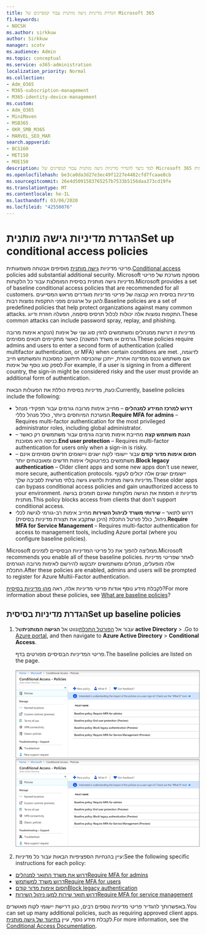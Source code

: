 ```yaml
---
title: הגדרת מדיניות גישה מותנית עבור קמפיינים של Microsoft 365
f1.keywords:
- NOCSH
ms.author: sirkkuw
author: Sirkkuw
manager: scotv
ms.audience: Admin
ms.topic: conceptual
ms.service: o365-administration
localization_priority: Normal
ms.collection:
- Adm_O365
- M365-subscription-management
- M365-identity-device-management
ms.custom:
- Adm_O365
- MiniMaven
- MSB365
- OKR_SMB_M365
- MARVEL_SEO_MAR
search.appverid:
- BCS160
- MET150
- MOE150
description: למד כיצד להגדיר מדיניות גישה מותנית עבור קמפיינים של Microsoft 365 כדי להוסיף אבטחה משמעותית.
ms.openlocfilehash: be3ca0da3d27e3ec49f1227e4482cfd7fcaae8cb
ms.sourcegitcommit: 26e4d5091583765257b7533b5156daa373cd19fe
ms.translationtype: MT
ms.contentlocale: he-IL
ms.lasthandoff: 03/06/2020
ms.locfileid: "42550076"
---
```

# <a name="set-up-conditional-access-policies"></a><span data-ttu-id="8b7de-103">הגדרת מדיניות גישה מותנית</span><span class="sxs-lookup"><span data-stu-id="8b7de-103">Set up conditional access policies</span></span>

<span data-ttu-id="8b7de-104">פריטי מדיניות [גישה מותנית](https://docs.microsoft.com/azure/active-directory/conditional-access/overview) מוסיפים אבטחה משמעותית.</span><span class="sxs-lookup"><span data-stu-id="8b7de-104">[Conditional access](https://docs.microsoft.com/azure/active-directory/conditional-access/overview) policies add substantial additional security.</span></span> <span data-ttu-id="8b7de-105">Microsoft מספקת מערכת של פריטי מדיניות גישה מותנית בסיסית המומלצת עבור כל הלקוחות.</span><span class="sxs-lookup"><span data-stu-id="8b7de-105">Microsoft provides a set of baseline conditional access policies that are recommended for all customers.</span></span> <span data-ttu-id="8b7de-106">מדיניות בסיסית היא קבוצה של פריטי מדיניות מוגדרים מראש המסייעים להגן על ארגונים מפני התקפות נפוצות רבות.</span><span class="sxs-lookup"><span data-stu-id="8b7de-106">Baseline policies are a set of predefined policies that help protect organizations against many common attacks.</span></span> <span data-ttu-id="8b7de-107">התקפות נפוצות אלה יכולות לכלול תרסיס סיסמה, הפעלה חוזרת ודיוג.</span><span class="sxs-lookup"><span data-stu-id="8b7de-107">These common attacks can include password spray, replay, and phishing.</span></span>

<span data-ttu-id="8b7de-108">מדיניות זו דורשת ממנהלים ומשתמשים להזין סוג שני של אימות (הנקרא אימות מרובה גורמים או משרד המשנה) כאשר מתקיימים תנאים מסוימים.</span><span class="sxs-lookup"><span data-stu-id="8b7de-108">These policies require admins and users to enter a second form of authentication (called multifactor authentication, or MFA) when certain conditions are met.</span></span> <span data-ttu-id="8b7de-109">לדוגמה, אם משתמש נכנס ממדינה אחרת, ייתכן שהכניסה תיחשב כמסוכנת והמשתמש חייב לספק סוג נוסף של אימות.</span><span class="sxs-lookup"><span data-stu-id="8b7de-109">For example, if a user is signing in from a different country, the sign-in might be considered risky and the user must provide an additional form of authentication.</span></span> 

<span data-ttu-id="8b7de-110">כעת, מדיניות בסיסית כוללת את הפעולות הבאות:</span><span class="sxs-lookup"><span data-stu-id="8b7de-110">Currently, baseline policies include the following:</span></span>
- <span data-ttu-id="8b7de-111">**דרוש למרכז המידע למנהלים** &ndash; מחייב אימות מרובה גורמים עבור תפקידי מנהל המערכת המיוחסים ביותר, כולל מנהל כללי.</span><span class="sxs-lookup"><span data-stu-id="8b7de-111">**Require MFA for admins** &ndash; Requires multi-factor authentication for the most privileged administrator roles, including global administrator.</span></span>
- <span data-ttu-id="8b7de-112">&ndash; **הגנת משתמש קצה** מחייבת אימות מרובה גורמים עבור משתמשים רק כאשר כניסה היא מסוכנת.</span><span class="sxs-lookup"><span data-stu-id="8b7de-112">**End user protection** &ndash; Requires multi-factor authentication for users only when a sign-in is risky.</span></span> 
- <span data-ttu-id="8b7de-113">&ndash; **חסום אימות מדור קודם** עבור יישומי לקוח ישנים ויישומים חדשים מסוימים אינם משתמשים בפרוטוקולי אימות חדשים ומאובטחים יותר.</span><span class="sxs-lookup"><span data-stu-id="8b7de-113">**Block legacy authentication** &ndash; Older client apps and some new apps don't use newer, more secure, authentication protocols.</span></span> <span data-ttu-id="8b7de-114">יישומים ישנים אלה יכולים לעקוף מדיניות גישה מותנית ולהשיג גישה בלתי מורשית לסביבה שלך.</span><span class="sxs-lookup"><span data-stu-id="8b7de-114">These older apps can bypass conditional access policies and gain unauthorized access to your environment.</span></span> <span data-ttu-id="8b7de-115">מדיניות זו חוסמת את הגישה מלקוחות שאינם תומכים בגישה מותנית.</span><span class="sxs-lookup"><span data-stu-id="8b7de-115">This policy blocks access from clients that don't support conditional access.</span></span> 
- <span data-ttu-id="8b7de-116">דרוש לתואר &ndash; **שירותי משרד לניהול השירות** מחייב אימות רב-גורמי לגישה לכלי ניהול, כולל פורטל התכלת (היכן שתקבע את תצורת מדיניות בסיסית).</span><span class="sxs-lookup"><span data-stu-id="8b7de-116">**Require MFA for Service Management** &ndash; Requires multi-factor authentication for access to management tools, including Azure portal (where you configure baseline policies).</span></span> 

<span data-ttu-id="8b7de-117">Microsoft ממליצה להפוך את כל פריטי המדיניות הבסיסיים לזמינים.</span><span class="sxs-lookup"><span data-stu-id="8b7de-117">Microsoft recommends you enable all of these baseline policies.</span></span> <span data-ttu-id="8b7de-118">לאחר שפריטי מדיניות אלה מופעלים, מנהלים ומשתמשים יתבקשו להירשם לאימות מרובה הגורמים התכלת.</span><span class="sxs-lookup"><span data-stu-id="8b7de-118">After these policies are enabled, admins and users will be prompted to register for Azure Multii-Factor authentication.</span></span>

<span data-ttu-id="8b7de-119">לקבלת מידע נוסף אודות פריטי מדיניות אלה, ראה [מהן מדיניות בסיסית](https://docs.microsoft.com/azure/active-directory/conditional-access/concept-baseline-protection)?</span><span class="sxs-lookup"><span data-stu-id="8b7de-119">For more information about these policies, see [What are baseline policies](https://docs.microsoft.com/azure/active-directory/conditional-access/concept-baseline-protection)?</span></span>


## <a name="set-up-baseline-policies"></a><span data-ttu-id="8b7de-120">הגדרת מדיניות בסיסית</span><span class="sxs-lookup"><span data-stu-id="8b7de-120">Set up baseline policies</span></span>

1. <span data-ttu-id="8b7de-121">עבור אל [הפורטל התכלת](https://portal.azure.com)ונווט אל **הגישה המותנית**של **active Directory** \> .</span><span class="sxs-lookup"><span data-stu-id="8b7de-121">Go to [Azure portal](https://portal.azure.com), and then navigate to **Azure Active Directory** \> **Conditional Access**.</span></span>
    
    <span data-ttu-id="8b7de-122">פריטי המדיניות הבסיסיים מפורטים בדף.</span><span class="sxs-lookup"><span data-stu-id="8b7de-122">The baseline policies are listed on the page.</span></span> <br/> <br/>
    <span data-ttu-id="8b7de-123">![דף המפרט מדיניות בסיסית עבור גישה מותנית.](../media/baslinepolicies.png)</span><span class="sxs-lookup"><span data-stu-id="8b7de-123">![Page that lists baseline policies for conditional access.](../media/baslinepolicies.png)</span></span>
1. <span data-ttu-id="8b7de-124">עיין בהנחיות הספציפיות הבאות עבור כל מדיניות:</span><span class="sxs-lookup"><span data-stu-id="8b7de-124">See the following specific instructions for each policy:</span></span>

  - [<span data-ttu-id="8b7de-125">דרוש את משרד התואר למנהלים</span><span class="sxs-lookup"><span data-stu-id="8b7de-125">Require MFA for admins</span></span>](https://docs.microsoft.com/azure/active-directory/conditional-access/howto-baseline-protect-administrators)
- [<span data-ttu-id="8b7de-126">דרוש משרד למשתמש</span><span class="sxs-lookup"><span data-stu-id="8b7de-126">Require MFA for users</span></span>](https://docs.microsoft.com/azure/active-directory/conditional-access/howto-baseline-protect-end-users)  
 - [<span data-ttu-id="8b7de-127">חסום אימות מדור קודם</span><span class="sxs-lookup"><span data-stu-id="8b7de-127">Block legacy authentication</span></span>](https://docs.microsoft.com/azure/active-directory/conditional-access/howto-baseline-protect-legacy-auth)
  - [<span data-ttu-id="8b7de-128">דרוש תואר שירות למען ניהול השירות</span><span class="sxs-lookup"><span data-stu-id="8b7de-128">Require MFA for service management</span></span>](https://docs.microsoft.com/azure/active-directory/conditional-access/howto-baseline-protect-azure)

<span data-ttu-id="8b7de-129">באפשרותך להגדיר פריטי מדיניות נוספים רבים, כגון דרישת יישומי לקוח מאושרים.</span><span class="sxs-lookup"><span data-stu-id="8b7de-129">You can set up many additional policies, such as requiring approved client apps.</span></span> <span data-ttu-id="8b7de-130">לקבלת מידע נוסף, עיין [בתיעוד של גישה מותנית](https://docs.microsoft.com/azure/active-directory/conditional-access/).</span><span class="sxs-lookup"><span data-stu-id="8b7de-130">For more information, see the [Conditional Access Documentation](https://docs.microsoft.com/azure/active-directory/conditional-access/).</span></span>
